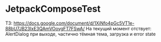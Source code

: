 # JetpackComposeTest
ТЗ: https://docs.google.com/document/d/1XiNfo4pGc5VT1e-88bU7JB23IxE3QAmVOovgFT7FSwA/
На текущий момент отствует: AlertDialog при выходе, частично тёмная тема, загрузка и error state
